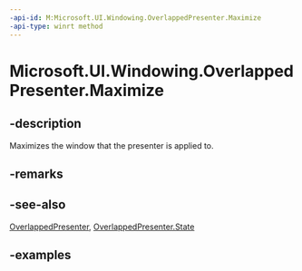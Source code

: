 ```yaml
---
-api-id: M:Microsoft.UI.Windowing.OverlappedPresenter.Maximize
-api-type: winrt method
---
```


# Microsoft.UI.Windowing.OverlappedPresenter.Maximize

<!--
public void Maximize ();
-->

## -description

Maximizes the window that the presenter is applied to.

## -remarks

## -see-also

[OverlappedPresenter](overlappedpresenter.md), [OverlappedPresenter.State](overlappedpresenter_state.md)

## -examples
